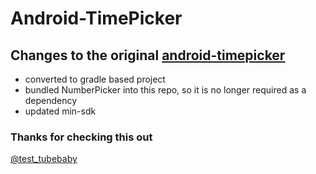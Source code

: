 # Android-TimePicker

## Changes to the original [android-timepicker](https://github.com/SimonVT/android-timepicker)
- converted to gradle based project
- bundled NumberPicker into this repo, so it is no longer required as a dependency
- updated min-sdk

### Thanks for checking this out
[@test_tubebaby](https://twitter.com/test_tubebaby)
